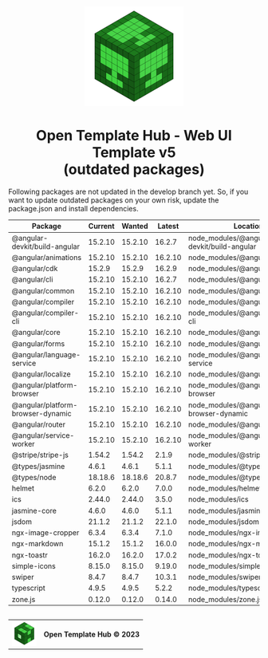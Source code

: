 <p align="center">
  <a href="https://opentemplatehub.com">
    <img src="https://raw.githubusercontent.com/open-template-hub/open-template-hub.github.io/master/assets/logo/ui/web-ui-logo.png" alt="Logo" width=200>
  </a>
</p>


<h1 align="center">
Open Template Hub - Web UI Template v5
  <br/>
(outdated packages)
</h1>

Following packages are not updated in the develop branch yet. So, if you want to update outdated packages on your own risk, update the package.json and install dependencies.

| Package | Current | Wanted | Latest | Location |
| --- | --- | --- | --- | --- |
| @angular-devkit/build-angular | 15.2.10 | 15.2.10 | 16.2.7 | node_modules/@angular-devkit/build-angular |
| @angular/animations | 15.2.10 | 15.2.10 | 16.2.10 | node_modules/@angular/animations |
| @angular/cdk | 15.2.9 | 15.2.9 | 16.2.9 | node_modules/@angular/cdk |
| @angular/cli | 15.2.10 | 15.2.10 | 16.2.7 | node_modules/@angular/cli |
| @angular/common | 15.2.10 | 15.2.10 | 16.2.10 | node_modules/@angular/common |
| @angular/compiler | 15.2.10 | 15.2.10 | 16.2.10 | node_modules/@angular/compiler |
| @angular/compiler-cli | 15.2.10 | 15.2.10 | 16.2.10 | node_modules/@angular/compiler-cli |
| @angular/core | 15.2.10 | 15.2.10 | 16.2.10 | node_modules/@angular/core |
| @angular/forms | 15.2.10 | 15.2.10 | 16.2.10 | node_modules/@angular/forms |
| @angular/language-service | 15.2.10 | 15.2.10 | 16.2.10 | node_modules/@angular/language-service |
| @angular/localize | 15.2.10 | 15.2.10 | 16.2.10 | node_modules/@angular/localize |
| @angular/platform-browser | 15.2.10 | 15.2.10 | 16.2.10 | node_modules/@angular/platform-browser |
| @angular/platform-browser-dynamic | 15.2.10 | 15.2.10 | 16.2.10 | node_modules/@angular/platform-browser-dynamic |
| @angular/router | 15.2.10 | 15.2.10 | 16.2.10 | node_modules/@angular/router |
| @angular/service-worker | 15.2.10 | 15.2.10 | 16.2.10 | node_modules/@angular/service-worker |
| @stripe/stripe-js | 1.54.2 | 1.54.2 | 2.1.9 | node_modules/@stripe/stripe-js |
| @types/jasmine | 4.6.1 | 4.6.1 | 5.1.1 | node_modules/@types/jasmine |
| @types/node | 18.18.6 | 18.18.6 | 20.8.7 | node_modules/@types/node |
| helmet | 6.2.0 | 6.2.0 | 7.0.0 | node_modules/helmet |
| ics | 2.44.0 | 2.44.0 | 3.5.0 | node_modules/ics |
| jasmine-core | 4.6.0 | 4.6.0 | 5.1.1 | node_modules/jasmine-core |
| jsdom | 21.1.2 | 21.1.2 | 22.1.0 | node_modules/jsdom |
| ngx-image-cropper | 6.3.4 | 6.3.4 | 7.1.0 | node_modules/ngx-image-cropper |
| ngx-markdown | 15.1.2 | 15.1.2 | 16.0.0 | node_modules/ngx-markdown |
| ngx-toastr | 16.2.0 | 16.2.0 | 17.0.2 | node_modules/ngx-toastr |
| simple-icons | 8.15.0 | 8.15.0 | 9.19.0 | node_modules/simple-icons |
| swiper | 8.4.7 | 8.4.7 | 10.3.1 | node_modules/swiper |
| typescript | 4.9.5 | 4.9.5 | 5.2.2 | node_modules/typescript |
| zone.js | 0.12.0 | 0.12.0 | 0.14.0 | node_modules/zone.js |

<table align="right"><tr><td><a href="https://opentemplatehub.com"><img src="https://raw.githubusercontent.com/open-template-hub/open-template-hub.github.io/master/assets/logo/brand-logo.png" width="50px" alt="oth"/></a></td><td><b>Open Template Hub © 2023</b></td></tr></table>

